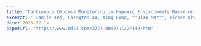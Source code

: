```yaml
---
title: "Continuous Glucose Monitoring in Hypoxic Environments Based on Water Splitting-Assisted Electrocatalysis"
excerpt: ' Lanjie Lei, Chengtao Xu, Xing Dong, **Biao Ma***, Yichen Chen, Qing Hao, Chao Zhao* and Hong Liu*,**Chemosensors**, 2023, 11, 149.'
date: 2023-02-14
paperurl: 'https://www.mdpi.com/2227-9040/11/2/149/htm'

---
```

